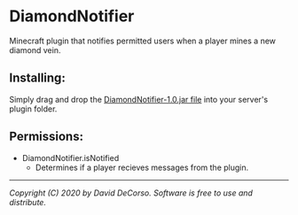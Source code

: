 # DiamondNotifier
Minecraft plugin that notifies permitted users when a player mines a new diamond vein.

## Installing:

Simply drag and drop the [DiamondNotifier-1.0.jar file](https://github.com/daviddecorso/DiamondNotifier/blob/master/target/DiamondNotifier-1.0.jar) into your server's plugin folder.

## Permissions:

- DiamondNotifier.isNotified
  - Determines if a player recieves messages from the plugin.


---

 *Copyright (C) 2020 by David DeCorso. Software is free to use and distribute.*
